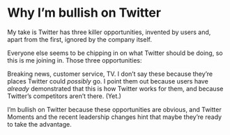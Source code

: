 # Why I’m bullish on Twitter

My take is Twitter has three killer opportunities, invented by users and,
apart from the first, ignored by the company itself.

Everyone else seems to be chipping in on what Twitter should be doing, so this
is me joining in. Those three opportunities:

Breaking news, customer service, TV. I don’t say these because they’re places
Twitter could _possibly_ go. I point them out because users have _already_
demonstrated that this is how Twitter works for them, and because Twitter’s
competitors aren’t there. (Yet.)

I’m bullish on Twitter because these opportunities are obvious, and Twitter
Moments and the recent leadership changes hint that maybe they’re ready to
take the advantage.
